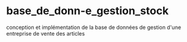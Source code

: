 # base_de_donn-e_gestion_stock
conception et implémentation de la base de données de gestion d'une entreprise de vente des articles
